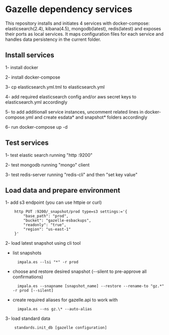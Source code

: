 # Gazelle dependency services

This repository installs and initiates 4 services with docker-compose: elasticsearch(2.4), kibana(4.5), mongodb(latest), redis(latest)
and exposes their ports as local services.
It maps configuration files for each service and handles data persistency in the current folder.

## Install services

1- install docker

2- install docker-compose

3- cp elasticsearch.yml.tml to elasticsearch.yml

4- add required elasticsearch config and/or aws secret keys to elasticsearch.yml accordingly

5- to add additionall service instances, uncomment related lines in docker-compose.yml and create esdata* and snapshot* folders accordingly

6- run docker-compose up -d

## Test services

1- test elastic search running "http :9200"

2- test mongodb running "mongo" client

3- test redis-server running "redis-cli" and then "set key value"


## Load data and prepare environment

1- add s3 endpoint (you can use httpie or curl)

        http PUT :9200/_snapshot/prod type=s3 settings:='{
            "base_path": "prod",
            "bucket": "gazelle-esbackups",
            "readonly": "true",
            "region": "us-east-1"
        }'

2- load latest snapshot using cli tool

- list snapshots

        impala.es --lsi "*" -r prod

- choose and restore desired snapshot (--silent to pre-approve all confirmations)

        impala.es --snapname [snapshot_name] --restore --rename-to "gz.*" -r prod [--silent]

- create required aliases for gazelle.api to work with

        impala.es --ns gz.\* --auto-alias

3- load standard data

        standards.init_db [gazelle configuration]
